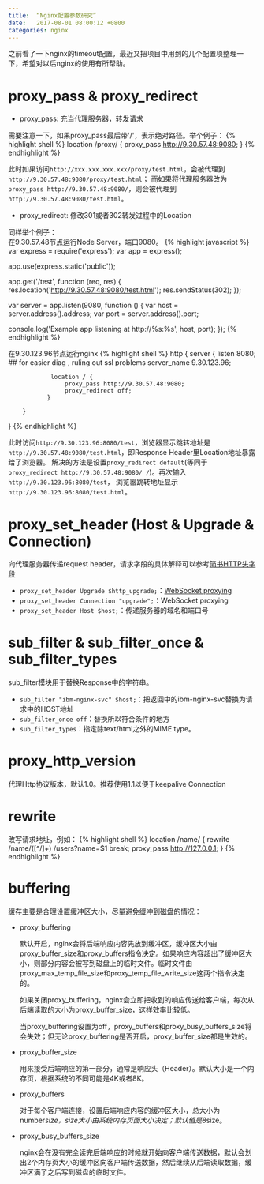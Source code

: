 ```yaml
---
title:  “Nginx配置参数研究”
date:   2017-08-01 08:00:12 +0800
categories: nginx
---
```


之前看了一下nginx的timeout配置，最近又把项目中用到的几个配置项整理一下，希望对以后nginx的使用有所帮助。

# proxy_pass & proxy_redirect
- proxy_pass: 充当代理服务器，转发请求

需要注意一下，如果proxy_pass最后带'/'，表示绝对路径。举个例子：
{% highlight shell %}
location /proxy/ {
    proxy_pass http://9.30.57.48:9080;
}
{% endhighlight %}


此时如果访问`http://xxx.xxx.xxx.xxx/proxy/test.html`，会被代理到`http://9.30.57.48:9080/proxy/test.html`；
而如果将代理服务器改为`proxy_pass http://9.30.57.48:9080/`，则会被代理到`http://9.30.57.48:9080/test.html`。

- proxy_redirect: 修改301或者302转发过程中的Location

同样举个例子：  
在9.30.57.48节点运行Node Server，端口9080。
{% highlight javascript %}
var express = require('express');
var app = express();

app.use(express.static('public'));

app.get('/test', function (req, res) {
  res.location('http://9.30.57.48:9080/test.html');
  res.sendStatus(302);
});

var server = app.listen(9080, function () {
  var host = server.address().address;
  var port = server.address().port;

  console.log('Example app listening at http://%s:%s', host, port);
});
{% endhighlight %}

在9.30.123.96节点运行nginx
{% highlight shell %}
http {
        server {
                listen 8080;   ## for easier diag , ruling out ssl problems
                server_name 9.30.123.96;

                location / {
                    proxy_pass http://9.30.57.48:9080;
                    proxy_redirect off;
               }

        }
}
{% endhighlight %}

此时访问`http://9.30.123.96:8080/test`，浏览器显示跳转地址是`http://9.30.57.48:9080/test.html`，即Response Header里Location地址暴露给了浏览器。
解决的方法是设置`proxy_redirect default`(等同于`proxy_redirect http://9.30.57.48:9080/ /`)。再次输入`http://9.30.123.96:8080/test`，
浏览器跳转地址显示`http://9.30.123.96:8080/test.html`。

# proxy_set_header (Host & Upgrade & Connection)
向代理服务器传递request header，请求字段的具体解释可以参考[简书HTTP头字段](https://www.jianshu.com/p/6e86903d74f7)

- `proxy_set_header Upgrade $http_upgrade;`：[WebSocket proxying](http://nginx.org/en/docs/http/websocket.html)
- `proxy_set_header Connection "upgrade";`：WebSocket proxying
- `proxy_set_header Host $host;`：传递服务器的域名和端口号

# sub_filter & sub_filter_once & sub_filter_types
sub_filter模块用于替换Response中的字符串。

- `sub_filter "ibm-nginx-svc" $host;`：把返回中的ibm-nginx-svc替换为请求中的HOST地址
- `sub_filter_once off`：替换所以符合条件的地方
- `sub_filter_types`：指定除text/html之外的MIME type。

# proxy_http_version
代理Http协议版本，默认1.0。推荐使用1.1以便于keepalive Connection

# rewrite
改写请求地址，例如：
{% highlight shell %}
location /name/ {
    rewrite    /name/([^/]+) /users?name=$1 break;
    proxy_pass http://127.0.0.1;
}
{% endhighlight %}

# buffering

缓存主要是合理设置缓冲区大小，尽量避免缓冲到磁盘的情况：
- proxy_buffering

    默认开启，nginx会将后端响应内容先放到缓冲区，缓冲区大小由proxy_buffer_size和proxy_buffers指令决定。如果响应内容超出了缓冲区大小，则部分内容会被写到磁盘上的临时文件。临时文件由proxy_max_temp_file_size和proxy_temp_file_write_size这两个指令决定的。

    如果关闭proxy_buffering，nginx会立即把收到的响应传送给客户端，每次从后端读取的大小为proxy_buffer_size，这样效率比较低。

    当proxy_buffering设置为off，proxy_buffers和proxy_busy_buffers_size将会失效；但无论proxy_buffering是否开启，proxy_buffer_size都是生效的。

- proxy_buffer_size

    用来接受后端响应的第一部分，通常是响应头（Header）。默认大小是一个内存页，根据系统的不同可能是4K或者8K。

- proxy_buffers

    对于每个客户端连接，设置后端响应内容的缓冲区大小，总大小为number*size，size大小由系统内存页面大小决定；默认值是8*size。

- proxy_busy_buffers_size

    nginx会在没有完全读完后端响应的时候就开始向客户端传送数据，默认会划出2个内存页大小的缓冲区向客户端传送数据，然后继续从后端读取数据，缓冲区满了之后写到磁盘的临时文件。
